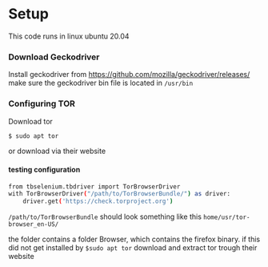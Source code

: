 # Setup 
This code runs in linux ubuntu 20.04


### Download Geckodriver
Install geckodriver from https://github.com/mozilla/geckodriver/releases/
make sure the geckodriver bin file is located in ```/usr/bin```

### Configuring TOR

Download tor
```bash
$ sudo apt tor
```
or download via their website

#### testing configuration

```bash 
from tbselenium.tbdriver import TorBrowserDriver
with TorBrowserDriver("/path/to/TorBrowserBundle/") as driver:
    driver.get('https://check.torproject.org')
```
```/path/to/TorBrowserBundle``` should look something like this ```home/usr/tor-browser_en-US/```

the folder contains a folder Browser, which contains the firefox binary.
if this did not get installed by ```$sudo apt tor``` download and extract tor trough their website
    



